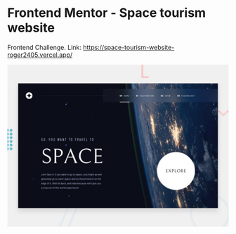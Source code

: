 # Frontend Mentor - Space tourism website

Frontend Challenge. Link: 
https://space-tourism-website-roger2405.vercel.app/

![Design preview for the Space tourism website coding challenge](./preview.jpg)


